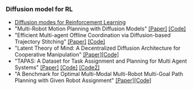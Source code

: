 ### Diffusion model for RL
* [Diffusion modes for Reinforcement Learning](https://wnzhang.net/teaching/sjtu-rl-2024/slides/15-diffusion-rl.pdf)
* "Multi-Robot Motion Planning with Diffusion Models" [[Paper]](https://multi-robot-diffusion.github.io/) [[Code]](https://github.com/yoraish/mmd)
* "Efficient Multi-agent Offline Coordination via Diffusion-based Trajectory Stitching" [[Paper]]() [[Code]](https://openreview.net/forum?id=EpnZEzYDUT)
* "Latent Theory of Mind: A Decentralized Diffusion Architecture for Cooperative Manipulation" [[Paper]](https://arxiv.org/pdf/2505.09144)[[Code]]()
* "TAPAS: A Dataset for Task Assignment and Planning for Multi Agent Systems" [[Paper]](https://tapas-dataset.github.io/) [[Code]](https://github.com/vhartman/24-data-gen/) [[Code2]](https://github.com/vhartman/multirobot-pathplanning-benchmark)
* "A Benchmark for Optimal Multi-Modal Multi-Robot Multi-Goal Path Planning with Given Robot Assignment" [[Paper]](https://vhartmann.com/mrmg-planning/)[[Code]](https://github.com/vhartman/multirobot-pathplanning-benchmark)
